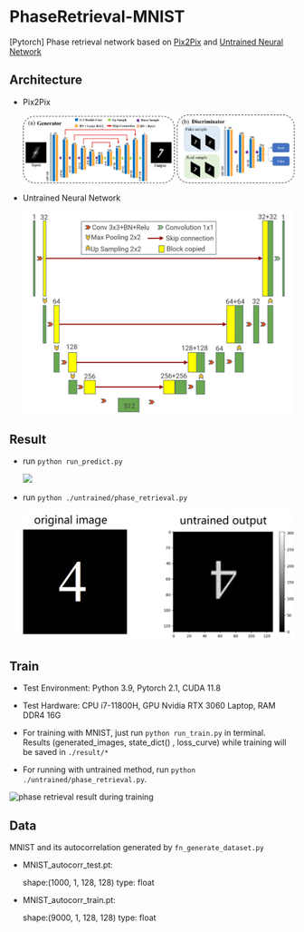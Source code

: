 # PhaseRetrieval-MNIST

[Pytorch] Phase retrieval network based on [Pix2Pix](https://github.com/phillipi/pix2pix) and [Untrained Neural Network](https://github.com/FeiWang0824/PhysenNet)

## Architecture
* Pix2Pix

  ![](./assets/GAN_architecture.jpg)

* Untrained Neural Network
  
  ![](./assets/unet_architecture.jpg)

## Result

* run `python run_predict.py`

  ![](./assets/model_prediction.png)

* run `python ./untrained/phase_retrieval.py`

  ![](./assets/untrained_result.jpg)

## Train

* Test Environment: Python 3.9, Pytorch 2.1, CUDA 11.8

* Test Hardware: CPU i7-11800H, GPU Nvidia RTX 3060 Laptop, RAM DDR4 16G

* For training with MNIST, just run `python run_train.py` in terminal. Results (generated_images, state_dict() , loss_curve) while training will be saved in `./result/*`

* For running with untrained method, run `python ./untrained/phase_retrieval.py`.

![phase retrieval result during training](./assets/training.gif)

## Data

MNIST and its autocorrelation generated by `fn_generate_dataset.py`

* MNIST_autocorr_test.pt: 

  shape:(1000, 1, 128, 128) type: float
* MNIST_autocorr_train.pt: 
  
  shape:(9000, 1, 128, 128) type: float


